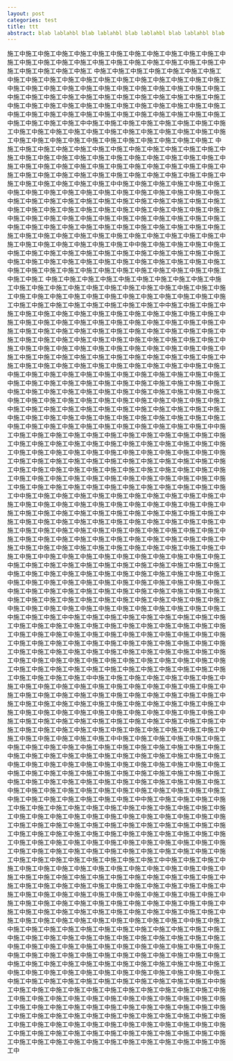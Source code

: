 ```yaml
---
layout: post
categories: test
title: ttt
abstract: blab lablahbl blab lablahbl blab lablahbl blab lablahbl blab lablahbl blab lablahbl blab lablahbl blab lablahbl blab lablahbl blab lablahbl blab lablahbl blab lablahbl blab lablahbl blab lablahbl
---
```


施工中施工中施工中施工中施工中施工中施工中施工中施工中施工中施工中施工中施工中施工中施工中施工中施工中施工中施工中施工中施工中施工中施工中施工中施工中施工中施工中施工中施工
中施工中施工中施工中施工中施工中施工中施工中施工中施工中施工中施工中施工中施工中施工中施工中施工中施工中施工中施工中施工中施工中施工中施工中施工中施工中施工中施工中施工中施工中施工中施工中施工中施工中施工中施工中施工中施工中施工中施工中施工中施工中施工中施工中施工中施工中施工中施工中施工中施工中施工中施工中施工中施工中施工中施工中施工中施工中施工中施工中施工中施工中施工中施工中施工中施工中施工中施工中施工中施工中施工中施工中中施工中施工中施工中施工中施工中施工中施工中施工中施工中施工中施工中施工中施工中施工中施工中施工中施工中施工中施工中施工中施工中施工中施工中施工中施工中施工中施工中施工中施工中施工中施工
中施工中施工中施工中施工中施工中施工中施工中施工中施工中施工中施工中施工中施工中施工中施工中施工中施工中施工中施工中施工中施工中施工中施工中施工中施工中施工中施工中施工中施工中施工中施工中施工中施工中施工中施工中施工中施工中施工中施工中施工中施工中施工中施工中施工中施工中施工中施工中施工中施工中施工中施工中施工中施工中施工中中施工中施工中施工中施工中施工中施工中施工中施工中施工中施工中施工中施工中施工中施工中施工中施工中施工中施工中施工中施工中施工中施工中施工中施工中施工中施工中施工中施工中施工中施工中施工中施工中施工中施工中施工中施工中施工中施工中施工中施工中施工中施工中施工中施工中施工中施工中施工中施工中施工中施工中施工中施工中施工中施工中施工中施工中施工中施工中施工中施工中施工中施工中施工中施工中施工中施工
施工中施工中施工中施工中施工中施工中施工中施工中施工中施工中施工中施工中施工中施工中施工中施工中施工中施工中施工中中施工中施工中施工中施工中施工中施工中施工中施工中施工中施工中施工中施工中施工中施工中施工中施工中施工中施工中施工中施工中施工中施工中施工中施工中施工中施工中施工中施工中施工中施工中施工中施工中施工中施工中施工中施工中施工中施工中施工中施工中施工中施工中施工
中施工中施工中施工中施工中施工中施工中施工中施工中施工中施工中施工中施工中施工中施工中施工中施工中施工中施工中施工中施工中施工中施工中施工中施工中施工中施工中施工中施工中施工中施工中施工中施工中施工中施工中施工中施工中施工中施工中施工中施工中施工中施工中中施工中施工中施工中施工中施工中施工中施工中施工中施工中施工中施工中施工中施工中施工中施工中施工中施工中施工中施工中施工中施工中施工中施工中施工中施工中施工中施工中施工中施工中施工中施工中施工中施工中施工中施工中施工中施工中施工中施工中施工中施工中施工中施工中施工中施工中施工中施工中施工中施工中施工中施工中施工中施工中施工中施工中施工中施工中施工中施工中施工中施工中施工中施工中施工中施工中施工中施工中施工中施工中施工中施工中施工中施工中施工中施工中施工中施工中施工中施工中施工中施工中施工中施工中施工中施工中中施工中施工中施工中施工中施工中施工中施工中施工中施工中施工中施工中施工中施工中施工中施工中施工中施工中施工中施工中施工中施工中施工中施工中施工中施工中施工中施工中施工中施工中施工中施工中施工中施工中施工中施工中施工中施工中施工中施工中施工中施工中施工中施工中施工中施工中施工中施工中施工中施工中施工中施工中施工中施工中施工中施工中施工中施工中施工中施工中施工中施工中施工中施工中施工中施工中施工中施工中施工中施工中施工中施工中施工中施工中施工中施工中施工中施工中施工中施工中施工中施工中施工中施工中施工中施工中中施工中施工中施工中施工中施工中施工中施工中施工中施工中施工中施工中施工中施工中施工中施工中施工中施工中施工中施工中施工中施工中施工中施工中施工中施工中施工中施工中施工中施工中施工中施工中施工中施工中施工中施工中施工中施工中施工中施工中施工中施工中施工中施工中施工中施工中施工中施工中施工中施工中施工中施工中施工中施工中施工中施工中施工中施工中施工中施工中施工中施工中施工中施工中施工中施工中施工中施工中施工中施工中施工中施工中施工中施工中施工中施工中施工中施工中施工中施工中施工中施工中施工中施工中施工中施工中中施工中施工中施工中施工中施工中施工中施工中施工中施工中施工中施工中施工中施工中施工中施工中施工中施工中施工中施工中施工中施工中施工中施工中施工中施工中施工中施工中施工中施工中施工中施工中施工中施工中施工中施工中施工中施工中施工中施工中施工中施工中施工中施工中施工中施工中施工中施工中施工中施工中施工中施工中施工中施工中施工中施工中施工中施工中施工中施工中施工中施工中施工中施工中施工中施工中施工中施工中施工中施工中施工中施工中施工中施工中施工中施工中施工中施工中施工中施工中施工中施工中施工中施工中施工中施工中中施工中施工中施工中施工中施工中施工中施工中施工中施工中施工中施工中施工中施工中施工中施工中施工中施工中施工中施工中施工中施工中施工中施工中施工中施工中施工中施工中施工中施工中施工中施工中施工中施工中施工中施工中施工中施工中施工中施工中施工中施工中施工中施工中施工中施工中施工中施工中施工中施工中施工中施工中施工中施工中施工中施工中施工中施工中施工中施工中施工中施工中施工中施工中施工中施工中施工中施工中施工中施工中施工中施工中施工中施工中施工中施工中施工中施工中施工中施工中施工中施工中施工中施工中施工中施工中中施工中施工中施工中施工中施工中施工中施工中施工中施工中施工中施工中施工中施工中施工中施工中施工中施工中施工中施工中施工中施工中施工中施工中施工中施工中施工中施工中施工中施工中施工中施工中施工中施工中施工中施工中施工中施工中施工中施工中施工中施工中施工中施工中施工中施工中施工中施工中施工中施工中施工中施工中施工中施工中施工中施工中施工中施工中施工中施工中施工中施工中施工中施工中施工中施工中施工中施工中施工中施工中施工中施工中施工中施工中施工中施工中施工中施工中施工中施工中施工中施工中施工中施工中施工中施工中中施工中施工中施工中施工中施工中施工中施工中施工中施工中施工中施工中施工中施工中施工中施工中施工中施工中施工中施工中施工中施工中施工中施工中施工中施工中施工中施工中施工中施工中施工中施工中施工中施工中施工中施工中施工中施工中施工中施工中施工中施工中施工中施工中施工中施工中施工中施工中施工中施工中施工中施工中施工中施工中施工中施工中施工中施工中施工中施工中施工中施工中施工中施工中施工中施工中施工中施工中施工中施工中施工中施工中施工中施工中施工中施工中施工中施工中施工中施工中施工中施工中施工中施工中施工中施工中中施工中施工中施工中施工中施工中施工中施工中施工中施工中施工中施工中施工中施工中施工中施工中施工中施工中施工中施工中施工中施工中施工中施工中施工中施工中施工中施工中施工中施工中施工中施工中施工中施工中施工中施工中施工中施工中施工中施工中施工中施工中施工中施工中施工中施工中施工中施工中施工中施工中施工中施工中施工中施工中施工中施工中施工中施工中施工中施工中施工中施工中施工中施工中施工中施工中施工中施工中施工中施工中施工中施工中施工中施工中施工中施工中施工中施工中施工中施工中施工中施工中施工中施工中施工中施工中中施工中施工中施工中施工中施工中施工中施工中施工中施工中施工中施工中施工中施工中施工中施工中施工中施工中施工中施工中施工中施工中施工中施工中施工中施工中施工中施工中施工中施工中施工中施工中施工中施工中施工中施工中施工中施工中施工中施工中施工中施工中施工中施工中施工中施工中施工中施工中施工中施工中施工中施工中施工中施工中施工中施工中施工中施工中施工中施工中施工中施工中施工中施工中施工中施工中施工中施工中施工中施工中施工中施工中施工中施工中施工中施工中施工中施工中施工中施工中施工中施工中施工中施工中施工中施工中中施工中施工中施工中施工中施工中施工中施工中施工中施工中施工中施工中施工中施工中施工中施工中施工中施工中施工中施工中施工中施工中施工中施工中施工中施工中施工中施工中施工中施工中施工中施工中施工中施工中施工中施工中施工中施工中施工中施工中施工中施工中施工中施工中施工中施工中施工中施工中施工中施工中施工中施工中施工中施工中施工中施工中施工中施工中施工中施工中施工中施工中施工中施工中施工中施工中施工中施工中施工中施工中施工中施工中施工中施工中施工中施工中施工中施工中施工中施工中施工中施工中施工中施工中施工中施工中中施工中施工中施工中施工中施工中施工中施工中施工中施工中施工中施工中施工中施工中施工中施工中施工中施工中施工中施工中施工中施工中施工中施工中施工中施工中施工中施工中施工中施工中施工中施工中施工中施工中施工中施工中施工中施工中施工中施工中施工中施工中施工中施工中施工中施工中施工中施工中施工中施工中施工中施工中施工中施工中施工中施工中施工中施工中施工中施工中施工中施工中施工中施工中施工中施工中施工中施工中施工中施工中施工中施工中施工中施工中施工中施工中施工中施工中施工中施工中施工中施工中施工中施工中施工中施工中中施工中施工中施工中施工中施工中施工中施工中施工中施工中施工中施工中施工中施工中施工中施工中施工中施工中施工中施工中施工中施工中施工中施工中施工中施工中施工中施工中施工中施工中施工中施工中施工中施工中施工中施工中施工中施工中施工中施工中施工中施工中施工中施工中施工中施工中施工中施工中施工中施工中施工中施工中施工中施工中施工中施工中施工中施工中施工中施工中施工中施工中施工中施工中施工中施工中施工中施工中施工中施工中施工中施工中施工中施工中施工中施工中施工中施工中施工中施工中施工中施工中施工中施工中施工中施工中